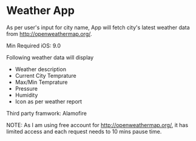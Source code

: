 # Weather App

As per user's input for city name, App will fetch city's latest weather data from http://openweathermap.org/.

Min Required iOS: 9.0

Following weather data will display

- Weather description
- Current City Temprature
- Max/Min Temprature
- Pressure
- Humidity
- Icon as per weather report

Third party framwork: Alamofire


NOTE: As I am using free account for http://openweathermap.org/, it has limited access and each request needs to 10 mins pause time.








